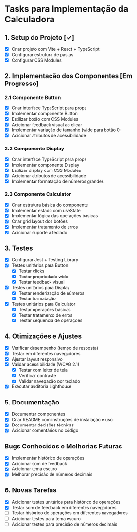 # Tasks para Implementação da Calculadora

## 1. Setup do Projeto [✓]
- [x] Criar projeto com Vite + React + TypeScript
- [x] Configurar estrutura de pastas
- [x] Configurar CSS Modules

## 2. Implementação dos Componentes [Em Progresso]
### 2.1 Componente Button
- [x] Criar interface TypeScript para props
- [x] Implementar componente Button
- [x] Estilizar botão com CSS Modules
- [x] Adicionar feedback visual ao clicar
- [x] Implementar variação de tamanho (wide para botão 0)
- [x] Adicionar atributos de acessibilidade

### 2.2 Componente Display
- [x] Criar interface TypeScript para props
- [x] Implementar componente Display
- [x] Estilizar display com CSS Modules
- [x] Adicionar atributos de acessibilidade
- [x] Implementar formatação de números grandes

### 2.3 Componente Calculator
- [x] Criar estrutura básica do componente
- [x] Implementar estado com useState
- [x] Implementar lógica das operações básicas
- [x] Criar grid layout dos botões
- [x] Implementar tratamento de erros
- [x] Adicionar suporte a teclado

## 3. Testes
- [x] Configurar Jest + Testing Library
- [x] Testes unitários para Button
  - [x] Testar clicks
  - [x] Testar propriedade wide
  - [x] Testar feedback visual
- [x] Testes unitários para Display
  - [x] Testar renderização de números
  - [x] Testar formatação
- [x] Testes unitários para Calculator
  - [x] Testar operações básicas
  - [x] Testar tratamento de erros
  - [x] Testar sequência de operações

## 4. Otimizações e Ajustes
- [x] Verificar desempenho (tempo de resposta)
- [x] Testar em diferentes navegadores
- [x] Ajustar layout responsivo
- [x] Validar acessibilidade (WCAG 2.1)
  - [x] Testar com leitor de tela
  - [x] Verificar contraste
  - [x] Validar navegação por teclado
- [x] Executar auditoria Lighthouse

## 5. Documentação
- [x] Documentar componentes
- [x] Criar README com instruções de instalação e uso
- [x] Documentar decisões técnicas
- [x] Adicionar comentários no código

## Bugs Conhecidos e Melhorias Futuras
- [x] Implementar histórico de operações
- [x] Adicionar som de feedback
- [x] Adicionar tema escuro
- [x] Melhorar precisão de números decimais

## 6. Novas Tarefas
- [x] Adicionar testes unitários para histórico de operações
- [x] Testar som de feedback em diferentes navegadores
- [ ] Testar histórico de operações em diferentes navegadores
- [ ] Adicionar testes para tema escuro
- [ ] Adicionar testes para precisão de números decimais
